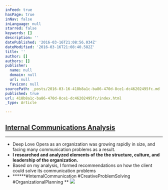 ```yaml
---
inFeed: true
hasPage: true
inNav: false
inLanguage: null
starred: false
keywords: []
description: ''
datePublished: '2016-03-16T21:08:56.034Z'
dateModified: '2016-03-16T21:08:40.582Z'
title: ''
author: []
authors: []
publisher:
  name: null
  domain: null
  url: null
  favicon: null
sourcePath: _posts/2016-03-16-418b8a1c-ba86-470d-8ce1-dc46202495fc.md
published: true
url: 418b8a1c-ba86-470d-8ce1-dc46202495fc/index.html
_type: Article

---
```

## [Internal Communications Analysis][0]

****

* Deep Love Opera as an organization was growing rapidly in size, and facing many communication problems as a result. 
* **I researched and analyzed elements of the the structure, culture, and leadership of the organization.**
* Based on my analysis, I formed recommendations on how the client could solve its communication problems
* ******\#InternalCommunication \#CreativeProblemSolving \#OrganizationalPlanning **
![](https://the-grid-user-content.s3-us-west-2.amazonaws.com/3f14f29e-26b9-4769-bc72-a8f20157a178.jpg)

[0]: https://drive.google.com/file/d/0B_3Bn2B5HlnMc3JFMTRLNWdZb2s/view?usp=sharing